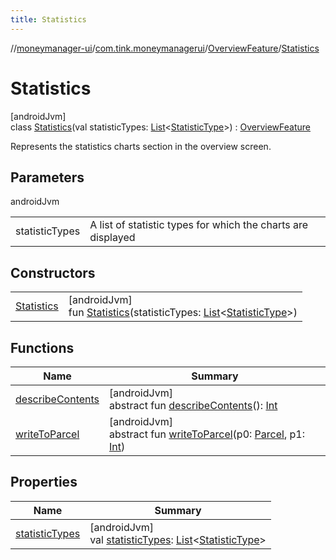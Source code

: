 ```yaml
---
title: Statistics
---
```

//[moneymanager-ui](../../../../index.html)/[com.tink.moneymanagerui](../../index.html)/[OverviewFeature](../index.html)/[Statistics](index.html)



# Statistics



[androidJvm]\
class [Statistics](index.html)(val statisticTypes: [List](https://kotlinlang.org/api/latest/jvm/stdlib/kotlin.collections/-list/index.html)&lt;[StatisticType](../../-statistic-type/index.html)&gt;) : [OverviewFeature](../index.html)

Represents the statistics charts section in the overview screen.



## Parameters


androidJvm

| | |
|---|---|
| statisticTypes | A list of statistic types for which the charts are displayed |



## Constructors


| | |
|---|---|
| [Statistics](-statistics.html) | [androidJvm]<br>fun [Statistics](-statistics.html)(statisticTypes: [List](https://kotlinlang.org/api/latest/jvm/stdlib/kotlin.collections/-list/index.html)&lt;[StatisticType](../../-statistic-type/index.html)&gt;) |


## Functions


| Name | Summary |
|---|---|
| [describeContents](../../../com.tink.service.provider/-provider-filter/index.html#-1578325224%2FFunctions%2F1000845458) | [androidJvm]<br>abstract fun [describeContents](../../../com.tink.service.provider/-provider-filter/index.html#-1578325224%2FFunctions%2F1000845458)(): [Int](https://kotlinlang.org/api/latest/jvm/stdlib/kotlin/-int/index.html) |
| [writeToParcel](../../../com.tink.service.provider/-provider-filter/index.html#-1754457655%2FFunctions%2F1000845458) | [androidJvm]<br>abstract fun [writeToParcel](../../../com.tink.service.provider/-provider-filter/index.html#-1754457655%2FFunctions%2F1000845458)(p0: [Parcel](https://developer.android.com/reference/kotlin/android/os/Parcel.html), p1: [Int](https://kotlinlang.org/api/latest/jvm/stdlib/kotlin/-int/index.html)) |


## Properties


| Name | Summary |
|---|---|
| [statisticTypes](statistic-types.html) | [androidJvm]<br>val [statisticTypes](statistic-types.html): [List](https://kotlinlang.org/api/latest/jvm/stdlib/kotlin.collections/-list/index.html)&lt;[StatisticType](../../-statistic-type/index.html)&gt; |

